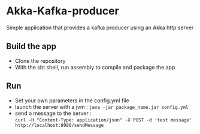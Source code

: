 # Akka-Kafka-producer
Simple application that provides a kafka producer using an Akka http server

## Build the app 
- Clone the repository
- With the sbt shell, run assembly to compile and package the app 

## Run 
- Set your own parameters in the config.yml file 
- launch the server with a jvm : `java -jar package_name.jar config.yml`
- send a message to the server :  
`curl -H "Content-Type: application/json" -X POST -d 'test message' http://localhost:8080/sendMessage`
